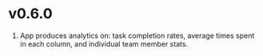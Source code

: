 # v0.6.0

1. App produces analytics on: task completion rates, average times spent in each column, and individual team member stats.
